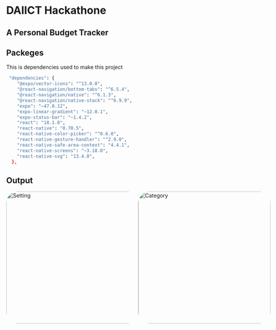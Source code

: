 # DAIICT Hackathone
## A Personal Budget Tracker

## Packeges

This is dependencies used to make this project

```bash
 "dependencies": {
    "@expo/vector-icons": "^13.0.0",
    "@react-navigation/bottom-tabs": "^6.5.4",
    "@react-navigation/native": "^6.1.3",
    "@react-navigation/native-stack": "^6.9.9",
    "expo": "~47.0.12",
    "expo-linear-gradient": "~12.0.1",
    "expo-status-bar": "~1.4.2",
    "react": "18.1.0",
    "react-native": "0.70.5",
    "react-native-color-picker": "^0.6.0",
    "react-native-gesture-handler": "^2.9.0",
    "react-native-safe-area-context": "4.4.1",
    "react-native-screens": "~3.18.0",
    "react-native-svg": "13.4.0",
  },
```

## Output 

<div style= "display: flex; flex-direction: row;">
<img width="353" style="border-radius: 30px;" alt="Setting" src="https://user-images.githubusercontent.com/74901469/216751789-27d93ef2-261d-45dd-ba44-bc5e72d6844a.png">
<img width="353" style="border-radius: 30px;" alt="Category" src="https://user-images.githubusercontent.com/74901469/216751800-e648c469-9480-48f2-9971-15869d59b76a.png">
</div>


